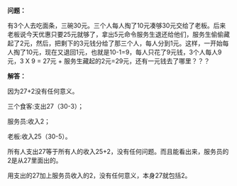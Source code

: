 **问题：**

有3个人去吃面条，三碗30元。三个人每人掏了10元凑够30元交给了老板。后来老板说今天优惠只要25元就够了，拿出5元命令服务生退还给他们，服务生偷偷藏起了2元，然后，把剩下的3元钱分给了那三个人，每人分到1元。这样，一开始每人掏了10元，现在又退回1元，也就是10-1=9，每人只花了9元钱，3个人每人9元，3 X 9 = 27元 + 服务生藏起的2元=29元，还有一元钱去了哪里？？？

**解答：**

因为27+2没有任何意义。

三个食客:支出27（30-3）；

服务员:收入2；

老板:收入25（30-5）。

所有人支出27等于所有人的收入25+2，没有任何问题。而且能看出来，服务员的2是从27里面出的。

用支出的27加上服务员收入的2，没有任何意义，本身27就包括2。
